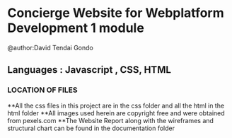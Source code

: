 # Concierge Website for Webplatform Development 1 module

@author:David Tendai Gondo
## Languages : Javascript , CSS, HTML

### LOCATION OF FILES
**All the css files in this project are in the css folder and all the html in the html folder
**All images used herein are copyright free and were obtained from pexels.com
**The Website Report along with the wireframes and structural chart can be found in the documentation folder
